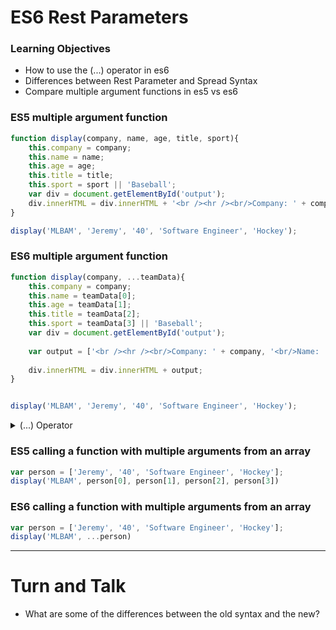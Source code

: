 # ES6 Rest Parameters

### Learning Objectives
- How to use the (...) operator in es6
- Differences between Rest Parameter and Spread Syntax
- Compare multiple argument functions in es5 vs es6




### ES5 multiple argument function

```js
function display(company, name, age, title, sport){
	this.company = company;
	this.name = name;
  	this.age = age;
  	this.title = title; 
  	this.sport = sport || 'Baseball';
	var div = document.getElementById('output');
	div.innerHTML = div.innerHTML + '<br /><hr /><br/>Company: ' + company + '<br/>Name: ' + name + '<br />Age: ' + age + '<br />Title: ' + title + '<br />Favourite Sport: ' + sport;
}

display('MLBAM', 'Jeremy', '40', 'Software Engineer', 'Hockey');

```

### ES6 multiple argument function

```js
function display(company, ...teamData){
	this.company = company;
	this.name = teamData[0];
  	this.age = teamData[1];
  	this.title = teamData[2]; 
  	this.sport = teamData[3] || 'Baseball';
	var div = document.getElementById('output');
  
  	var output = ['<br /><hr /><br/>Company: ' + company, '<br/>Name: ' + name, '<br />Age: ' + age, '<br />Title: ' + title, '<br />Favourite Sport: ' + sport];
  
	div.innerHTML = div.innerHTML + output;
}


display('MLBAM', 'Jeremy', '40', 'Software Engineer', 'Hockey');

```

<details>
<summary>(...) Operator</summary>

- When using `(...)` with a function declaration any following arguments when the function is called will be grouped into that 'rest parameter' as an array. The rest parameter must always be the last argument in the function declaration.

- When you call a function and apply `(...)` to an object like an arry it will assign the contents of the array to multiple variables in the order they appear in the array. This is `Spread Syntax`.

</details>

### ES5 calling a function with multiple arguments from an array

```js
var person = ['Jeremy', '40', 'Software Engineer', 'Hockey'];
display('MLBAM', person[0], person[1], person[2], person[3])

```

### ES6 calling a function with multiple arguments from an array

```js
var person = ['Jeremy', '40', 'Software Engineer', 'Hockey'];
display('MLBAM', ...person)


```
---
# Turn and Talk

- What are some of the differences between the old syntax and the new?



